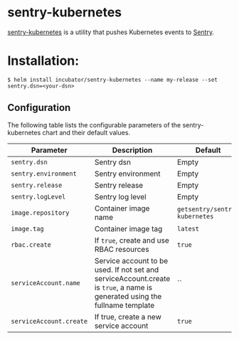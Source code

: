 # sentry-kubernetes

[sentry-kubernetes](https://github.com/getsentry/sentry-kubernetes) is a utility that pushes Kubernetes events to [Sentry](https://sentry.io).

# Installation:

```console
$ helm install incubator/sentry-kubernetes --name my-release --set sentry.dsn=<your-dsn>
```

## Configuration

The following table lists the configurable parameters of the sentry-kubernetes chart and their default values.

| Parameter               | Description                                                                                                                 | Default                       |
| ----------------------- | --------------------------------------------------------------------------------------------------------------------------- | ----------------------------- |
| `sentry.dsn`            | Sentry dsn                                                                                                                  | Empty                         |
| `sentry.environment`    | Sentry environment                                                                                                          | Empty                         |
| `sentry.release`        | Sentry release                                                                                                              | Empty                         |
| `sentry.logLevel`       | Sentry log level                                                                                                            | Empty                         |
| `image.repository`      | Container image name                                                                                                        | `getsentry/sentry-kubernetes` |
| `image.tag`             | Container image tag                                                                                                         | `latest`                      |
| `rbac.create`           | If `true`, create and use RBAC resources                                                                                    | `true`                        |
| `serviceAccount.name`   | Service account to be used. If not set and serviceAccount.create is `true`, a name is generated using the fullname template | ``                            |
| `serviceAccount.create` | If true, create a new service account                                                                                       | `true`                        |
